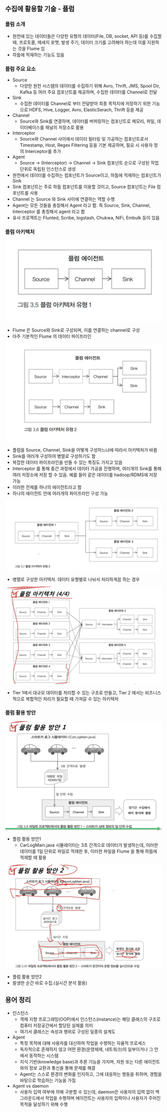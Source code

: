 ## 수집에 활용할 기술 - 플럼
### 플럼 소개
- 원천에 있는 데이터들은 다양한 유형의 데이터(File, DB, socket, API 등)를 수집할 때, 프로토콜, 메세지 포멧, 발생 주기, 데이터 크기를 고려해야 하는데 이를 지원하는 것을 Flume 임
- 하둡에 적재하는 기능도 있음

### 플럼 주요 요소
- Source
  - 다양한 원천 시스템의 데이터를 수집하기 위해 Avro, Thrift, JMS, Spool Dir, Kafka 등 여러 주요 컴포넌트를 제공하며, 수집한 데이터를 Channel로 전달 
- Sink
  - 수집한 데이터를 Channel로 부터 전달받아 최종 목적지에 저장하기 위한 기능으로 HDFS, Hive, Logger, Avro, ElasticSerach, Thrift 등을 제공 
- Channel
  - Source와 Sink를 연결하며, 데이터를 버퍼링하는 컴포넌트로 메모리, 파일, 데이터베이스를 채널의 저장소로 활용 
- Interceptor
  - Source와 Channel 사이에서 데이터 필터링 및 가공하는 컴포넌트로서 Timestamp, Host, Regex Filtering 등을 기본 제공하며, 필요 시 사용자 정의 Interceptor를 추가 
- Agent
  - Source -> (Interceptor) -> Channel -> Sink 컴포넌트 순으로 구성된 작업 단위로 독립된 인스턴스로 생성  
- 원천에서 데이터를 수집하는 컴포넌트가 Source이고, 하둡에 적재하는 컴포넌트가 Sink
- Sink 컴포넌트는 주로 하둡 컴포넌트를 이용할 것이고, Source 컴포넌트는 File 컴포넌트를 사용
- Channel 는 Source 와 Sink 사이에 연결하는 역할 수행
- Agent는 모든 것들을 총칭해서 Agent 라고 함. 즉 Source, Sink, Channel, Interceptor 를 총칭해서 agent 라고 함
- 유사 프로젝트는 Flunted, Scribe, logstash, Chukwa, NiFi, Embulk 등이 있음

### 플럼 아키텍처

![img](https://github.com/koni114/smart-car/blob/master/img/smart_car_12_1.png)

- Flume 은 Source와 Sink로 구성되며, 이를 연결하는 channel로 구성
- 아주 기본적인 Flume 의 데이터 파이프라인

![img](https://github.com/koni114/smart-car/blob/master/img/smart_car_13.png)

- 플럼을 Source, Channel, Sink을 어떻게 구성하느냐에 따라서 아키텍처가 바뀜
- Sink를 여러개 구성하여 병렬로 구성하기도 함
- 복잡한 데이터 파이프라인을 만들 수 있는 특징도 가지고 있음
- Interceptor 를 통해 중간 과정에서 데이터 가공을 진행하며, 여러개의 Sink를 통해 여러 저장소에 저장 할 수 있음. 예를 들어 같은 데이터를 hadoop/RDMS에 저장 가능
- 이러한 전체를 하나의 에이전트라고 함
- 하나의 에이전트 안에 여러개의 파이프라인 구성 가능

![img](https://github.com/koni114/smart-car/blob/master/img/smart_car_14.png)

- 병렬로 구성한 아키텍처. 데이터 유형별로 나눠서 처리하게끔 하는 경우

![img](https://github.com/koni114/smart-car/blob/master/img/smart_car_15.png)

- Tier 1에서 대규모 데이터를 처리할 수 있는 구조로 만들고, Tier 2 에서는 비즈니스적으로 복합적인 처리가 필요할 때 가져갈 수 있는 아키텍처

### 플럼 활용 방안
![img](https://github.com/koni114/smart-car/blob/master/img/smart_car_16.png)

- 플럼 활용 방안1
  - CarLogMain.java 시뮬레이터는 3초 간격으로 데이터가 발생하는데, 이러한 데이터를 1일 단위로 파일로 적재한 후, 이러한 파일을 Flume 을 통해 하둡에 적재할 때 활용 

![img](https://github.com/koni114/smart-car/blob/master/img/smart_car_17.png)
- 플럼 활용 방안2
- 발생한 순간 바로 수집.(실시간 분석 활용)

## 용어 정리
- 인스턴스
  - 객체 지향 프로그래밍(OOP)에서 인스턴스(instance)는 해당 클래스의 구조로 컴퓨터 저장공간에서 할당된 실체를 의미
  - 여기서 클래스는 속성과 행위로 구성된 일종의 설계도 
- Agent
  - 특정 목적에 대해 사용자를 대신하여 작업을 수행하는 자율적 프로세스
  - 독자적으로 존재하지 않고 어떤 환경(운영체제, 네트워크)의 일부이거나 그 안에서 동작하는 시스템
  - 지식 기반(knowledge base)과 추론 기능을 가지며, 자원 또는 다른 에이전트와의 정보 교환과 통신을 통해 문제를 해결
  - Agent는 스스로 환경의 변화를 인지하고, 그에 대응하는 행동을 취하며, 경험을 바탕으로 학습하는 기능을 가짐 
- Agent vs daemon
  - 사용자 입력 여부에 의해 구분할 수 있는데, daemon은 사용자의 입력 없이 백그라운드에서 작업을 수행하며 에이전트는 사용자의 입력이나 사용자가 주어진 목적을 달성하기 위해 수행 